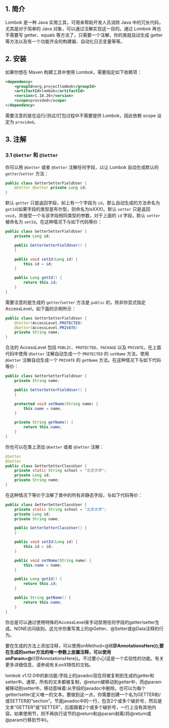 ## 1. 简介

Lombok 是一种 Java 实用工具，可用来帮助开发人员消除 Java 中的冗长代码，尤其是对于简单的 Java 对象，可以通过注解实现这一目的。通过 Lombok 再也不需要写 getter、equals 等方法了，只需要一个注解，你的类就自动生成 getter 等方法以及有一个功能齐全的构建器、自动化日志变量等等。

## 2. 安装

如果你想在 Maven 构建工具中使用 Lombok，需要指定如下依赖项：
```xml
<dependency>
	<groupId>org.projectlombok</groupId>
	<artifactId>lombok</artifactId>
	<version>1.18.26</version>
	<scope>provided</scope>
</dependency>
```

需要注意的是在运行/测试/打包过程中不需要提供 Lombok，因此依赖 scope 设定为 `provided`。

## 3. 注解

### 3.1 `@Getter` 和 `@Setter`

你可以用 `@Getter` 或者 `@Setter` 注解任何字段，以让 Lombok 自动生成默认的 `getter`/`setter` 方法：
```java
public class GetterSetterFieldUser {
    @Setter @Getter private Long id;
}
```
默认 `getter` 只是返回字段，如上有一个字段为 `id`，那么自动生成的方法命名为 `getId`(如果字段的类型是布尔型，则命名为isXXX)。默认 `setter` 只是返回 `void`，并接受一个与该字段相同类型的参数，对于上面的 `id` 字段，默认 `setter` 被命名为 `setId`。在这种情况下与如下代码等价：
```java
public class GetterSetterFieldUser {
    private Long id;

    public GetterSetterFieldUser() {
    }

    public void setId(Long id) {
        this.id = id;
    }

    public Long getId() {
        return this.id;
    }
}
```

需要注意的是生成的 `getter`/`setter` 方法是 `public` 的，除非你显式指定 AccessLevel，如下面的示例所示：
```java
public class GetterSetterFieldUser {
    @Setter(AccessLevel.PROTECTED)
    @Getter(AccessLevel.PRIVATE)
    private String name;
}
```
合法的 AccessLevel 包括 `PUBLIC`、`PROTECTED`、`PACKAGE` 以及 `PRIVATE`。在上面代码中使用 `@Setter` 注解自动生成一个 `PROTECTED` 的 `setName` 方法，使用 `@Getter` 注解自动生成一个 `PRIVATE` 的 `getName` 方法。在这种情况下与如下代码等价：
```java
public class GetterSetterFieldUser {
    private String name;

    public GetterSetterFieldUser() {
    }

    protected void setName(String name) {
        this.name = name;
    }

    private String getName() {
        return this.name;
    }
}
```



你也可以在类上添加 `@Getter` 或者 `@Setter` 注解：
```java
@Setter
@Getter
public class GetterSetterClassUser {
    private static String school = "北京大学";
    private Long id;
    private String name;
}
```
在这种情况下等价于注解了类中的所有非静态字段，与如下代码等价：
```java
public class GetterSetterClassUser {
    private static String school = "北京大学";
    private Long id;
    private String name;

    public GetterSetterClassUser() {
    }

    public void setId(Long id) {
        this.id = id;
    }

    public void setName(String name) {
        this.name = name;
    }

    public Long getId() {
        return this.id;
    }

    public String getName() {
        return this.name;
    }
}
```
你总是可以通过使用特殊的AccessLevel来手动禁用任何字段的getter/setter生成。NONE访问级别。这允许你重写类上的@Getter、@Setter或@Data注释的行为。

要在生成的方法上添加注释，可以使用onMethod=@__({@AnnotationsHere});要在生成的setter方法的唯一参数上放置注释，可以使用onParam=@__({@AnnotationsHere})。不过要小心!这是一个实验性的功能。有关更多详细信息，请参阅有关onX特性的文档。

lombok v1.12.0中的新功能:字段上的javadoc现在将被复制到生成的getter和setter中。通常，所有的文本都被复制，@return被移动到getter中，而@param被移动到setter中。移动意味着:从字段的javadoc中删除。也可以为每个getter/setter定义唯一的文本。要做到这一点，你需要创建一个名为GETTER和/或SETTER的“section”。节是javadoc中的一行，包含2个或多个破折号，然后是文本“GETTER”或“SETTER”，后面跟着2个或多个破折号，一行上没有其他内容。如果使用节，则不再执行该节的@return和@param剥离(将@return或@param行移到节中)。
